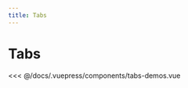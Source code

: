 ```yaml
---
title: Tabs
---
```

# Tabs

 
<ClientOnly>
  <tabs-demos />
</ClientOnly>


 <<< @/docs/.vuepress/components/tabs-demos.vue

<script>
  import TabsDemos from "../.vuepress/components/tabs-demos"
  export default {
    components: { TabsDemos }
  }
</script>